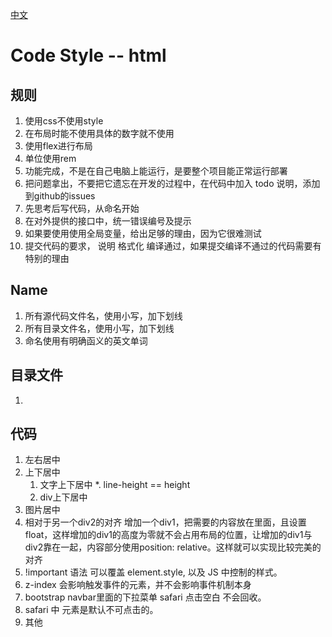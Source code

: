 [中文](./codestyle_html-cn.md)  

# Code Style -- html

## 规则

1. 使用css不使用style
2. 在布局时能不使用具体的数字就不使用
3. 使用flex进行布局
4. 单位使用rem
5. 功能完成，不是在自己电脑上能运行，是要整个项目能正常运行部署
6. 把问题拿出，不要把它遗忘在开发的过程中，在代码中加入 todo 说明，添加到github的issues
7. 先思考后写代码，从命名开始
8. 在对外提供的接口中，统一错误编号及提示
9. 如果要使用使用全局变量，给出足够的理由，因为它很难测试
10. 提交代码的要求， 说明 格式化 编译通过，如果提交编译不通过的代码需要有特别的理由

## Name 

1. 所有源代码文件名，使用小写，加下划线
2. 所有目录文件名，使用小写，加下划线
3. 命名使用有明确函义的英文单词

## 目录文件
1. 

## 代码
1. 左右居中
2. 上下居中
	1. 文字上下居中
		*. line-height == height
	2. div上下居中
3. 图片居中
4. 相对于另一个div2的对齐
	增加一个div1，把需要的内容放在里面，且设置float，这样增加的div1的高度为零就不会占用布局的位置，让增加的div1与div2靠在一起，内容部分使用position: relative。这样就可以实现比较完美的对齐
5. !important 语法 可以覆盖 element.style, 以及 JS 中控制的样式。
6. z-index 会影响触发事件的元素，并不会影响事件机制本身
7. bootstrap navbar里面的下拉菜单 safari 点击空白 不会回收。
8. safari 中 元素是默认不可点击的。
9. 其他
